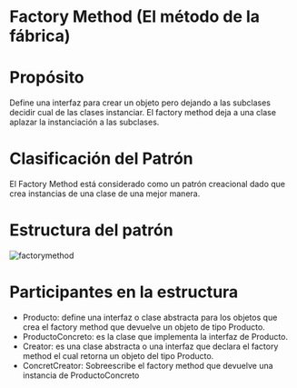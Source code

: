 # Factory Method (El método de la fábrica)

  # Propósito 
  
  Define una interfaz para crear un objeto pero dejando a las subclases decidir cual de las clases instanciar. El factory method deja a     una clase aplazar la instanciación a las subclases.
  
  # Clasificación del Patrón
  
  El Factory Method está considerado como un patrón creacional dado que crea instancias de una clase de una mejor manera.
  
  # Estructura del patrón
![factorymethod](https://user-images.githubusercontent.com/42217739/46635501-51fe2b00-cb1a-11e8-8309-36ad56bafcc4.jpg)

  # Participantes en la estructura
  
  * Producto: define una interfaz o clase abstracta para los objetos que crea el factory method que devuelve un objeto de tipo Producto.
  * ProductoConcreto: es la clase que implementa la interfaz de Producto.
  * Creator: es una clase abstracta o una interfaz que declara el factory method el cual retorna un objeto del tipo Producto.
  * ConcretCreator: Sobreescribe el factory method que devuelve una instancia de ProductoConcreto
  
  
  
